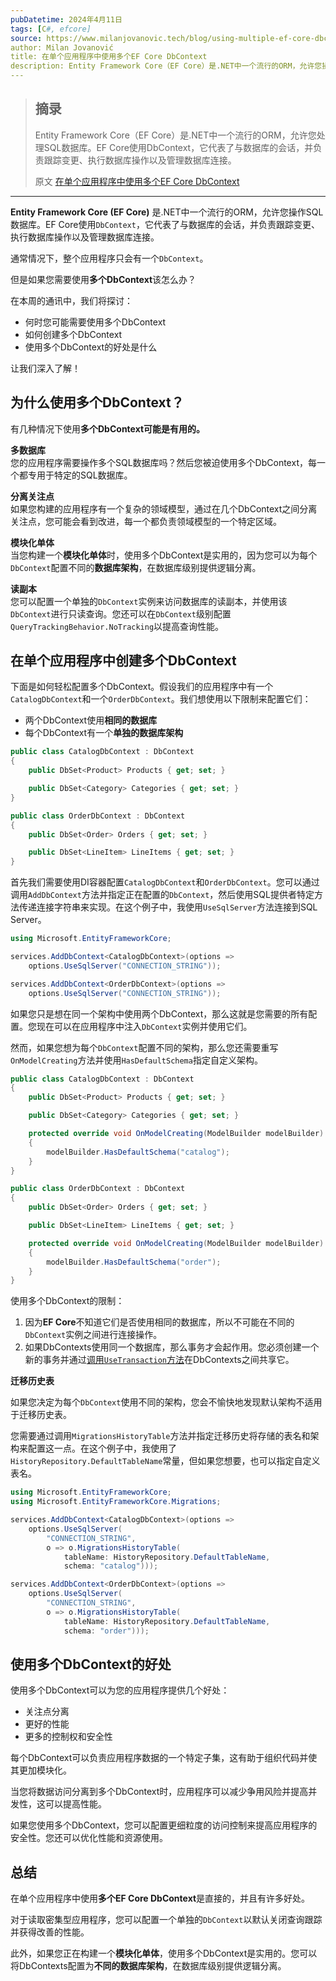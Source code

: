 ```yaml
---
pubDatetime: 2024年4月11日
tags: [C#, efcore]
source: https://www.milanjovanovic.tech/blog/using-multiple-ef-core-dbcontext-in-single-application
author: Milan Jovanović
title: 在单个应用程序中使用多个EF Core DbContext
description: Entity Framework Core（EF Core）是.NET中一个流行的ORM，允许您操作SQL数据库。EF Core使用DbContext，它代表了与数据库的会话，负责跟踪变更、执行数据库操作以及管理数据库连接。
---
```


> ## 摘录
>
> Entity Framework Core（EF Core）是.NET中一个流行的ORM，允许您处理SQL数据库。EF Core使用DbContext，它代表了与数据库的会话，并负责跟踪变更、执行数据库操作以及管理数据库连接。
>
> 原文 [在单个应用程序中使用多个EF Core DbContext](https://www.milanjovanovic.tech/blog/using-multiple-ef-core-dbcontext-in-single-application)

---

**Entity Framework Core (EF Core)** 是.NET中一个流行的ORM，允许您操作SQL数据库。EF Core使用`DbContext`，它代表了与数据库的会话，并负责跟踪变更、执行数据库操作以及管理数据库连接。

通常情况下，整个应用程序只会有一个`DbContext`。

但是如果您需要使用**多个DbContext**该怎么办？

在本周的通讯中，我们将探讨：

- 何时您可能需要使用多个DbContext
- 如何创建多个DbContext
- 使用多个DbContext的好处是什么

让我们深入了解！

## 为什么使用多个DbContext？

有几种情况下使用**多个DbContext可能是有用的。**

**多数据库**  
您的应用程序需要操作多个SQL数据库吗？然后您被迫使用多个DbContext，每一个都专用于特定的SQL数据库。

**分离关注点**  
如果您构建的应用程序有一个复杂的领域模型，通过在几个DbContext之间分离关注点，您可能会看到改进，每一个都负责领域模型的一个特定区域。

**模块化单体**  
当您构建一个**模块化单体**时，使用多个DbContext是实用的，因为您可以为每个`DbContext`配置不同的**数据库架构**，在数据库级别提供逻辑分离。

**读副本**  
您可以配置一个单独的`DbContext`实例来访问数据库的读副本，并使用该`DbContext`进行只读查询。您还可以在`DbContext`级别配置`QueryTrackingBehavior.NoTracking`以提高查询性能。

## 在单个应用程序中创建多个DbContext

下面是如何轻松配置多个DbContext。假设我们的应用程序中有一个`CatalogDbContext`和一个`OrderDbContext`。我们想使用以下限制来配置它们：

- 两个DbContext使用**相同的数据库**
- 每个DbContext有一个**单独的数据库架构**

```csharp
public class CatalogDbContext : DbContext
{
    public DbSet<Product> Products { get; set; }

    public DbSet<Category> Categories { get; set; }
}

public class OrderDbContext : DbContext
{
    public DbSet<Order> Orders { get; set; }

    public DbSet<LineItem> LineItems { get; set; }
}
```

首先我们需要使用DI容器配置`CatalogDbContext`和`OrderDbContext`。您可以通过调用`AddDbContext`方法并指定正在配置的`DbContext`，然后使用SQL提供者特定方法传递连接字符串来实现。在这个例子中，我使用`UseSqlServer`方法连接到SQL Server。

```csharp
using Microsoft.EntityFrameworkCore;

services.AddDbContext<CatalogDbContext>(options =>
    options.UseSqlServer("CONNECTION_STRING"));

services.AddDbContext<OrderDbContext>(options =>
    options.UseSqlServer("CONNECTION_STRING"));
```

如果您只是想在同一个架构中使用两个DbContext，那么这就是您需要的所有配置。您现在可以在应用程序中注入`DbContext`实例并使用它们。

然而，如果您想为每个`DbContext`配置不同的架构，那么您还需要重写`OnModelCreating`方法并使用`HasDefaultSchema`指定自定义架构。

```csharp
public class CatalogDbContext : DbContext
{
    public DbSet<Product> Products { get; set; }

    public DbSet<Category> Categories { get; set; }

    protected override void OnModelCreating(ModelBuilder modelBuilder)
    {
        modelBuilder.HasDefaultSchema("catalog");
    }
}

public class OrderDbContext : DbContext
{
    public DbSet<Order> Orders { get; set; }

    public DbSet<LineItem> LineItems { get; set; }

    protected override void OnModelCreating(ModelBuilder modelBuilder)
    {
        modelBuilder.HasDefaultSchema("order");
    }
}
```

使用多个DbContext的限制：

1. 因为**EF Core**不知道它们是否使用相同的数据库，所以不可能在不同的`DbContext`实例之间进行连接操作。
2. 如果DbContexts使用同一个数据库，那么事务才会起作用。您必须创建一个新的事务并通过[调用`UseTransaction`方法](https://www.milanjovanovic.tech/blog/working-with-transactions-in-ef-core#using-existing-transactions-with-ef-core)在DbContexts之间共享它。

**迁移历史表**

如果您决定为每个`DbContext`使用不同的架构，您会不愉快地发现默认架构不适用于迁移历史表。

您需要通过调用`MigrationsHistoryTable`方法并指定迁移历史将存储的表名和架构来配置这一点。在这个例子中，我使用了`HistoryRepository.DefaultTableName`常量，但如果您想要，也可以指定自定义表名。

```csharp
using Microsoft.EntityFrameworkCore;
using Microsoft.EntityFrameworkCore.Migrations;

services.AddDbContext<CatalogDbContext>(options =>
    options.UseSqlServer(
        "CONNECTION_STRING",
        o => o.MigrationsHistoryTable(
            tableName: HistoryRepository.DefaultTableName,
            schema: "catalog")));

services.AddDbContext<OrderDbContext>(options =>
    options.UseSqlServer(
        "CONNECTION_STRING",
        o => o.MigrationsHistoryTable(
            tableName: HistoryRepository.DefaultTableName,
            schema: "order")));
```

## 使用多个DbContext的好处

使用多个DbContext可以为您的应用程序提供几个好处：

- 关注点分离
- 更好的性能
- 更多的控制权和安全性

每个DbContext可以负责应用程序数据的一个特定子集，这有助于组织代码并使其更加模块化。

当您将数据访问分离到多个DbContext时，应用程序可以减少争用风险并提高并发性，这可以提高性能。

如果您使用多个DbContext，您可以配置更细粒度的访问控制来提高应用程序的安全性。您还可以优化性能和资源使用。

## 总结

在单个应用程序中使用**多个EF Core DbContext**是直接的，并且有许多好处。

对于读取密集型应用程序，您可以配置一个单独的`DbContext`以默认关闭查询跟踪并获得改善的性能。

此外，如果您正在构建一个**模块化单体**，使用多个DbContext是实用的。您可以将DbContexts配置为**不同的数据库架构**，在数据库级别提供逻辑分离。

